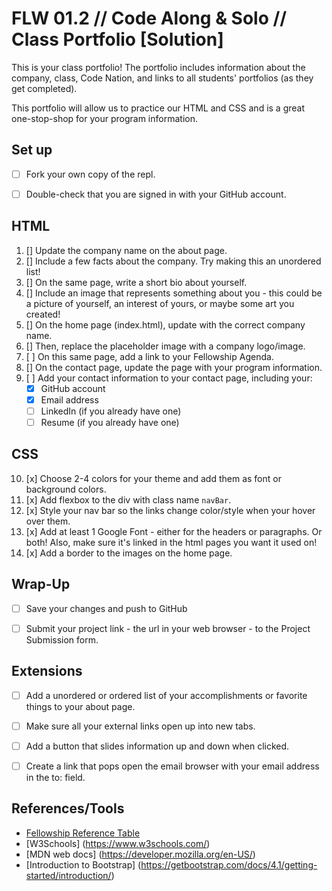 # FLW 01.2 // Code Along & Solo // Class Portfolio [Solution]

<p>This is your class portfolio! The portfolio includes information about the company, class, Code Nation, and links to all students' portfolios (as they get completed).</p>
<p>This portfolio will allow us to practice our HTML and CSS and is a great one-stop-shop for your program information.</p>


## Set up

- [ ] Fork your own copy of the repl.
- [ ] Double-check that you are signed in with your GitHub account.


## HTML

1. [] Update the company name on the about page.
2. [] Include a few facts about the company. Try making this an unordered list!
3. [] On the same page, write a short bio about yourself.
4. [] Include an image that represents something about you - this could be a picture of yourself, an interest of yours, or maybe some art you created!
5. [] On the home page (index.html), update with the correct company name.
6. [] Then, replace the placeholder image with a company logo/image.
7. [ ] On this same page, add a link to your Fellowship Agenda.
8. [] On the contact page, update the page with your program information.
9. [ ] Add your contact information to your contact page, including your:
    - [x] GitHub account
    - [x] Email address
    - [ ] LinkedIn (if you already have one)
    - [ ] Resume (if you already have one)

## CSS

10. [x] Choose 2-4 colors for your theme and add them as font or background colors.
11. [x] Add flexbox to the div with class name `navBar`.
12. [x] Style your nav bar so the links change color/style when your hover over them.
13. [x] Add at least 1 Google Font - either for the headers or paragraphs. Or both! Also, make sure it's linked in the html pages you want it used on!
14. [x] Add a border to the images on the home page.

## Wrap-Up

- [ ] Save your changes and push to GitHub
- [ ] Submit your project link - the url in your web browser - to the Project Submission form.



## Extensions

- [ ] Add a unordered or ordered list of your accomplishments or favorite things to your about page.
- [ ] Make sure all your external links open up into new tabs.
- [ ] Add a button that slides information up and down when clicked.
- [ ] Create a link that pops open the email browser with your email address in the to: field.


## References/Tools

* [Fellowship Reference Table](https://docs.google.com/document/d/1qrY2OC-6S04oOXZlYmXja7lmKBmdApR-HXJkhfd67e8/edit)
* [W3Schools] (https://www.w3schools.com/)
* [MDN web docs] (https://developer.mozilla.org/en-US/)
* [Introduction to Bootstrap] (https://getbootstrap.com/docs/4.1/getting-started/introduction/)
